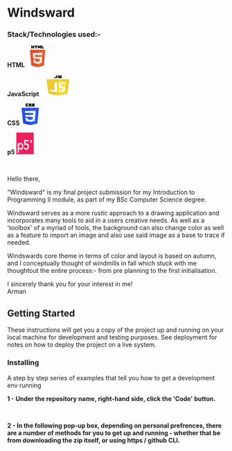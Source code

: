 # Windsward


### Stack/Technologies used:-

**HTML**
<img src="html.png" alt="TUT!" width="50px" height="50px">

**JavaScript**
<img src="js.png" alt="TUT!" width="80px" height="50px">

**CSS**
<img src="css.png" alt="TUT!" width="40px" height="50px">

**p5**
<img src="p5.png" alt="TUT!" width="40px" height="50px">



 <br>

Hello there,

"Windsward" is my final project submission for my Introduction to Programming II module, as part of my BSc Computer Science degree.

Windsward serves as a more _rustic_ approach to a drawing application and incorporates many tools to aid in a users creative needs. As well as a 'toolbox' of a myriad of tools, the background can also change color as well as a feature to import an image and also use said image as a base to trace if needed.

Windswards core theme in terms of color and layout is based on autumn, and I conceptually thought of windmills in fall which stuck with me thoughtout the entire process:- from pre planning to the first initialisation.

I sincerely thank you for your interest in me! 
<br>
Arman

## Getting Started

These instructions will get you a copy of the project up and running on your local machine for development and testing purposes. See deployment for notes on how to deploy the project on a live system.

### Installing

A step by step series of examples that tell you how to get a development env running

**1 - Under the repository name, right-hand side, click the 'Code' button.**

<br>

**2 - In the following pop-up box, depending on personal prefrences, there are a number of methods for you to get up and running - whether that be from downloading the zip itself, or using https / github CLI.**
<br>




